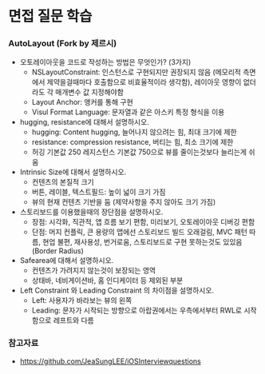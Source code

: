 # 면접 질문 학습

### AutoLayout (Fork by 제르시)

  - 오토레이아웃을 코드로 작성하는 방법은 무엇인가? (3가지)
    - NSLayoutConstraint: 인스턴스로 구현되지만 권장되지 않음 (메모리적 측면에서 제약을걸때마다 호출함으로 비효율적이라 생각함), 레이아웃 영향이 없더라도 각 매개변수 값 지정해야함
    - Layout Anchor: 앵커를 통해 구현
    - Visul Format Language: 문자열과 같은 아스키 특정 형식을 이용
  - hugging, resistance에 대해서 설명하시오.
    - hugging: Content hugging, 늘어나지 않으려는 힘, 최대 크기에 제한
    - resistance: compression resistance, 버티는 힘, 최소 크기에 제한
    - 허깅 기본값 250 레지스턴스 기본값 750으로 뷰를 줄이는것보다 늘리는게 쉬움
  - Intrinsic Size에 대해서 설명하시오.
    - 컨텐츠의 본질적 크기
    - 버튼, 레이블, 텍스트필드: 높이 넓이 크기 가짐
    - 뷰의 현재 컨텐츠 기반을 둠 (제약사항을 주지 않아도 크기 가짐)
  - 스토리보드를 이용했을때의 장단점을 설명하시오.
    - 장점: 시각화, 직관적, 앱 흐름 보기 편함, 미리보기, 오토레이아웃 디버깅 편함
    - 단점: 머지 컨플릭, 큰 용량의 앱에선 스토리보드 빌드 오래걸림, MVC 패턴 따름, 현업 불편, 재사용성, 번거로움, 스토리보드로 구현 못하는것도 있있음 (Border Radius)
  - Safearea에 대해서 설명하시오.
    - 컨텐츠가 가려지지 않는것이 보장되는 영역
    - 상태바, 네비게이션바, 홈 인디케이터 등 제외된 부분
  - Left Constraint 와 Leading Constraint 의 차이점을 설명하시오.
    - Left: 사용자가 바라보는 뷰의 왼쪽
    - Leading: 문자가 시작되는 방향으로 아랍권에서는 우측에서부터 RWL로 시작함으로 레프트와 다름
      

### 참고자료
  - https://github.com/JeaSungLEE/iOSInterviewquestions